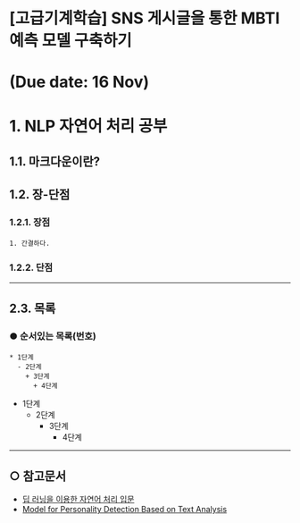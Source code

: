 # [고급기계학습] SNS 게시글을 통한 MBTI예측 모델 구축하기 
(Due date: 16 Nov)
======================

# 1. NLP 자연어 처리 공부
## 1.1. 마크다운이란?

## 1.2. 장-단점
### 1.2.1. 장점
	1. 간결하다.
	
### 1.2.2. 단점

****



## 2.3. 목록
### ● 순서있는 목록(번호)

```
* 1단계
  - 2단계
    + 3단계
      + 4단계
```

* 1단계
  - 2단계
    + 3단계
      + 4단계




*****

## ○ 참고문서
* [딥 러닝을 이용한 자연어 처리 입문](https://wikidocs.net/book/2155)
* [Model for Personality Detection Based on Text Analysis](https://link.springer.com/chapter/10.1007/978-3-030-04497-8_17)

